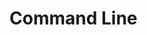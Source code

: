 # Command Line


<script>
export default {
    mounted() {
        window.location.replace("https://github.com/catchorg/Catch2/blob/devel/docs-command-line/command-line.md");
    }
}
</script>
